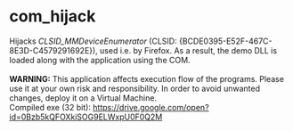 # com_hijack

Hijacks <i>CLSID_MMDeviceEnumerator</i> (CLSID: {BCDE0395-E52F-467C-8E3D-C4579291692E}), used i.e. by Firefox. As a result, the demo DLL is loaded along with the application using the COM.
<br/><br/>
<b>WARNING:</b> This application affects execution flow of the programs. Please use it at your own risk and responsibility. In order to avoid unwanted changes, deploy it on a Virtual Machine.<br/>
Compiled exe (32 bit): https://drive.google.com/open?id=0Bzb5kQFOXkiSOG9ELWxpU0F0Q2M
